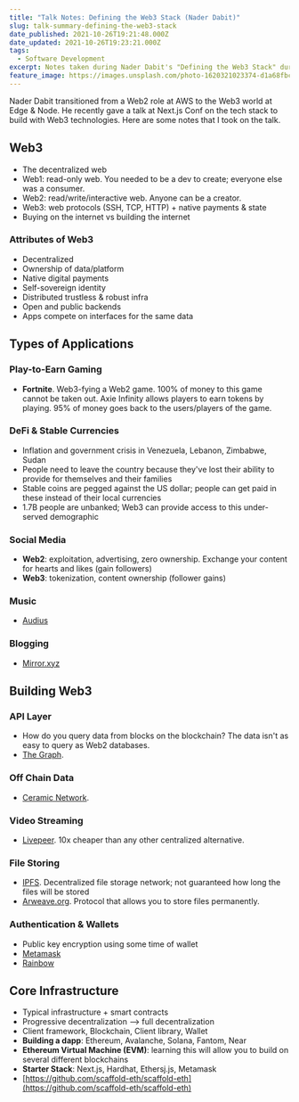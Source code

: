 ```yaml
---
title: "Talk Notes: Defining the Web3 Stack (Nader Dabit)"
slug: talk-summary-defining-the-web3-stack
date_published: 2021-10-26T19:21:48.000Z
date_updated: 2021-10-26T19:23:21.000Z
tags: 
  - Software Development
excerpt: Notes taken during Nader Dabit's "Defining the Web3 Stack" during Next.js Conf.
feature_image: https://images.unsplash.com/photo-1620321023374-d1a68fbc720d?crop=entropy&cs=tinysrgb&fit=max&fm=jpg&ixid=MnwxMTc3M3wwfDF8c2VhcmNofDF8fGV0aGVyZXVtfGVufDB8fHx8MTYzNTI3NTMyNg&ixlib=rb-1.2.1&q=80&w=2000
---
```


Nader Dabit transitioned from a Web2 role at AWS to the Web3 world at Edge & Node. He recently gave a talk at Next.js Conf on the tech stack to build with Web3 technologies. Here are some notes that I took on the talk.

## Web3

- The decentralized web
- Web1: read-only web. You needed to be a dev to create; everyone else was a consumer.
- Web2: read/write/interactive web. Anyone can be a creator.
- Web3: web protocols (SSH, TCP, HTTP) + native payments & state
- Buying on the internet vs building the internet

### Attributes of Web3

- Decentralized
- Ownership of data/platform
- Native digital payments
- Self-sovereign identity
- Distributed trustless & robust infra
- Open and public backends
- Apps compete on interfaces for the same data

## Types of Applications

### Play-to-Earn Gaming

- **Fortnite**. Web3-fying a Web2 game. 100% of money to this game cannot be taken out. Axie Infinity allows players to earn tokens by playing. 95% of money goes back to the users/players of the game.

### DeFi & Stable Currencies

- Inflation and government crisis in Venezuela, Lebanon, Zimbabwe, Sudan
- People need to leave the country because they've lost their ability to provide for themselves and their families
- Stable coins are pegged against the US dollar; people can get paid in these instead of their local currencies
- 1.7B people are unbanked; Web3 can provide access to this under-served demographic

### Social Media

- **Web2**: exploitation, advertising, zero ownership. Exchange your content for hearts and likes (gain followers)
- **Web3**: tokenization, content ownership (follower gains)

### Music

- [Audius](https://audius.co/)

### Blogging

- [Mirror.xyz](https://mirror.xyz/)

## Building Web3

### API Layer

- How do you query data from blocks on the blockchain? The data isn't as easy to query as Web2 databases.
- [The Graph](https://thegraph.com/en/).

### Off Chain Data

- [Ceramic Network](https://ceramic.network/).

### Video Streaming

- [Livepeer](https://livepeer.org/). 10x cheaper than any other centralized alternative.

### File Storing

- [IPFS](https://ipfs.io/). Decentralized file storage network; not guaranteed how long the files will be stored
- [Arweave.org](https://www.arweave.org/). Protocol that allows you to store files permanently.

### Authentication & Wallets

- Public key encryption using some time of wallet
- [Metamask](https://metamask.io/)
- [Rainbow](https://rainbow.me/)

## Core Infrastructure

- Typical infrastructure + smart contracts
- Progressive decentralization --> full decentralization
- Client framework, Blockchain, Client library, Wallet
- **Building a dapp**: Ethereum, Avalanche, Solana, Fantom, Near
- **Ethereum Virtual Machine (EVM)**: learning this will allow you to build on several different blockchains
- **Starter Stack**: Next.js, Hardhat, Ethersj.js, Metamask
- [https://github.com/scaffold-eth/scaffold-eth](https://github.com/scaffold-eth/scaffold-eth)

